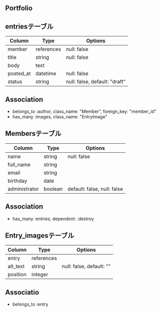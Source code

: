 ## Portfolio

## entriesテーブル
|Column|Type|Options|
|------|----|-------|
|member|references|null: false|
|title|string|null: false|
|body|text|
|posted_at|datetime|null: false|
|status|string|null: false, default: "draft"|

## Association
- belongs_to :author, class_name: "Member", foreign_key: "member_id"
- has_many :images, class_name: "EntryImage"

## Membersテーブル
|Column|Type|Options|
|------|----|-------|
|name|string|null: false|
|full_name|string|
|email|string|
|birthday|date|
|administrator|boolean|default: false, null: false|

## Association
- has_many :entries, dependent: :destroy

## Entry_imagesテーブル
|Column|Type|Options|
|------|----|-------|
|entry|references|
|alt_text|string|null: false, default: ""|
|position|integer|

## Associatio
- belongs_to :entry
